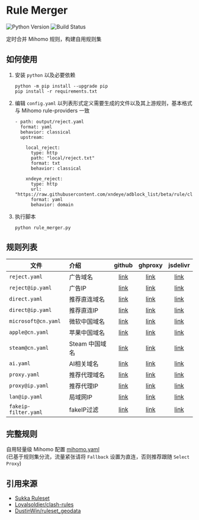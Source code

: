 # Rule Merger

![Python Version](https://img.shields.io/badge/Python-3%2B-blue?)
![Build Status](https://img.shields.io/github/actions/workflow/status/xndeye/rule-merger/resolve.yml?branch=master)

定时合并 Mihomo 规则，构建自用规则集

## 如何使用

1. 安装 `python` 以及必要依赖

   ```shell
   python -m pip install --upgrade pip
   pip install -r requirements.txt
   ```
2. 编辑 `config.yaml` 以列表形式定义需要生成的文件以及其上游规则，基本格式与 Mihomo rule-providers 一致

    ```
    - path: output/reject.yaml
      format: yaml
      behavior: classical
      upstream:
    
        local_reject:
          type: http
          path: "local/reject.txt"
          format: txt
          behavior: classical
    
        xndeye_reject:
          type: http
          url: "https://raw.githubusercontent.com/xndeye/adblock_list/beta/rule/clash.yaml"
          format: yaml
          behavior: domain
    ```
3. 执行脚本

   ```shell
   python rule_merger.py
   ```

## 规则列表

| 文件                   | 介绍         |          github           |            ghproxy            |            jsdelivr            |
|----------------------|:-----------|:-------------------------:|:-----------------------------:|:------------------------------:|
| `reject.yaml`        | 广告域名       |    [link][reject-raw]     |    [link][reject-ghproxy]     |    [link][reject-jsdelivr]     |
| `reject@ip.yaml`     | 广告IP       |   [link][reject@ip-raw]   |   [link][reject@ip-ghproxy]   |   [link][reject@ip-jsdelivr]   |
| `direct.yaml`        | 推荐直连域名     |    [link][direct-raw]     |    [link][direct-ghproxy]     |    [link][direct-jsdelivr]     |
| `direct@ip.yaml`     | 推荐直连IP     |   [link][direct@ip-raw]   |   [link][direct@ip-ghproxy]   |   [link][direct@ip-jsdelivr]   |
| `microsoft@cn.yaml`  | 微软中国域名     | [link][microsoft@cn-raw]  | [link][microsoft@cn-ghproxy]  | [link][microsoft@cn-jsdelivr]  |
| `apple@cn.yaml`      | 苹果中国域名     |   [link][apple@cn-raw]    |   [link][apple@cn-ghproxy]    |   [link][apple@cn-jsdelivr]    |
| `steam@cn.yaml`      | Steam 中国域名 |   [link][steam@cn-raw]    |   [link][steam@cn-ghproxy]    |   [link][steam@cn-jsdelivr]    |
| `ai.yaml`            | AI相关域名     |      [link][ai-raw]       |      [link][ai-ghproxy]       |      [link][ai-jsdelivr]       |
| `proxy.yaml`         | 推荐代理域名     |     [link][proxy-raw]     |     [link][proxy-ghproxy]     |     [link][proxy-jsdelivr]     |
| `proxy@ip.yaml`      | 推荐代理IP     |   [link][proxy@ip-raw]    |   [link][proxy@ip-ghproxy]    |   [link][proxy@ip-jsdelivr]    |
| `lan@ip.yaml`        | 局域网IP      |    [link][lan@ip-raw]     |    [link][lan@ip-ghproxy]     |    [link][lan@ip-jsdelivr]     |
| `fakeip-filter.yaml` | fakeIP过滤   | [link][fakeip-filter-raw] | [link][fakeip-filter-ghproxy] | [link][fakeip-filter-jsdelivr] |

## 完整规则

自用轻量级 Mihomo 配置 [mihomo.yaml](https://github.com/xndeye/rule-merger/blob/master/mihomo.yaml)  
(已基于规则集分流，流量紧张请将 `Fallback` 设置为直连，否则推荐跟随 `Select Proxy`)

## 引用来源

- [Sukka Ruleset](https://ruleset.skk.moe)
- [Loyalsoldier/clash-rules](https://github.com/Loyalsoldier/clash-rules)
- [DustinWin/ruleset_geodata](https://github.com/DustinWin/ruleset_geodata)

[reject-raw]: https://raw.githubusercontent.com/xndeye/rule-merger/refs/heads/release/reject.yaml

[reject-ghproxy]: https://ghproxy.net/https://raw.githubusercontent.com/xndeye/rule-merger/release/reject.yaml

[reject-jsdelivr]: https://fastly.jsdelivr.net/gh/xndeye/rule-merger@release/reject.yaml

[reject@ip-raw]: https://raw.githubusercontent.com/xndeye/rule-merger/refs/heads/release/reject@ip.yaml

[reject@ip-ghproxy]: https://ghproxy.net/https://raw.githubusercontent.com/xndeye/rule-merger/release/reject@ip.yaml

[reject@ip-jsdelivr]: https://fastly.jsdelivr.net/gh/xndeye/rule-merger@release/reject@ip.yaml

[direct-raw]: https://raw.githubusercontent.com/xndeye/rule-merger/refs/heads/release/direct.yaml

[direct-ghproxy]: https://ghproxy.net/https://raw.githubusercontent.com/xndeye/rule-merger/release/direct.yaml

[direct-jsdelivr]: https://fastly.jsdelivr.net/gh/xndeye/rule-merger@release/direct.yaml

[direct@ip-raw]: https://raw.githubusercontent.com/xndeye/rule-merger/refs/heads/release/direct@ip.yaml

[direct@ip-ghproxy]: https://ghproxy.net/https://raw.githubusercontent.com/xndeye/rule-merger/release/direct@ip.yaml

[direct@ip-jsdelivr]: https://fastly.jsdelivr.net/gh/xndeye/rule-merger@release/direct@ip.yaml

[microsoft@cn-raw]: https://raw.githubusercontent.com/xndeye/rule-merger/refs/heads/release/microsoft@cn.yaml

[microsoft@cn-ghproxy]: https://ghproxy.net/https://raw.githubusercontent.com/xndeye/rule-merger/release/microsoft@cn.yaml

[microsoft@cn-jsdelivr]: https://fastly.jsdelivr.net/gh/xndeye/rule-merger@release/microsoft@cn.yaml

[apple@cn-raw]: https://raw.githubusercontent.com/xndeye/rule-merger/refs/heads/release/apple@cn.yaml

[apple@cn-ghproxy]: https://ghproxy.net/https://raw.githubusercontent.com/xndeye/rule-merger/release/apple@cn.yaml

[apple@cn-jsdelivr]: https://fastly.jsdelivr.net/gh/xndeye/rule-merger@release/apple@cn.yaml

[steam@cn-raw]: https://raw.githubusercontent.com/xndeye/rule-merger/refs/heads/release/steam@cn.yaml

[steam@cn-ghproxy]: https://ghproxy.net/https://raw.githubusercontent.com/xndeye/rule-merger/release/steam@cn.yaml

[steam@cn-jsdelivr]: https://fastly.jsdelivr.net/gh/xndeye/rule-merger@release/steam@cn.yaml

[ai-raw]: https://raw.githubusercontent.com/xndeye/rule-merger/refs/heads/release/ai.yaml

[ai-ghproxy]: https://ghproxy.net/https://raw.githubusercontent.com/xndeye/rule-merger/release/ai.yaml

[ai-jsdelivr]: https://fastly.jsdelivr.net/gh/xndeye/rule-merger@release/ai.yaml

[proxy-raw]: https://raw.githubusercontent.com/xndeye/rule-merger/refs/heads/release/proxy.yaml

[proxy-ghproxy]: https://ghproxy.net/https://raw.githubusercontent.com/xndeye/rule-merger/release/proxy.yaml

[proxy-jsdelivr]: https://fastly.jsdelivr.net/gh/xndeye/rule-merger@release/proxy.yaml

[proxy@ip-raw]: https://raw.githubusercontent.com/xndeye/rule-merger/refs/heads/release/proxy@ip.yaml

[proxy@ip-ghproxy]: https://ghproxy.net/https://raw.githubusercontent.com/xndeye/rule-merger/release/proxy@ip.yaml

[proxy@ip-jsdelivr]: https://fastly.jsdelivr.net/gh/xndeye/rule-merger@release/proxy@ip.yaml

[lan@ip-raw]: https://raw.githubusercontent.com/xndeye/rule-merger/refs/heads/release/lan@ip.yaml

[lan@ip-ghproxy]: https://ghproxy.net/https://raw.githubusercontent.com/xndeye/rule-merger/release/lan@ip.yaml

[lan@ip-jsdelivr]: https://fastly.jsdelivr.net/gh/xndeye/rule-merger@release/lan@ip.yaml

[fakeip-filter-raw]: https://raw.githubusercontent.com/xndeye/rule-merger/refs/heads/release/fakeip-filter.yaml

[fakeip-filter-ghproxy]: https://ghproxy.net/https://raw.githubusercontent.com/xndeye/rule-merger/release/fakeip-filter.yaml

[fakeip-filter-jsdelivr]: https://fastly.jsdelivr.net/gh/xndeye/rule-merger@release/fakeip-filter.yaml